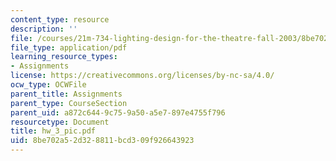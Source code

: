 ```yaml
---
content_type: resource
description: ''
file: /courses/21m-734-lighting-design-for-the-theatre-fall-2003/8be702a52d328811bcd309f926643923_hw_3_pic.pdf
file_type: application/pdf
learning_resource_types:
- Assignments
license: https://creativecommons.org/licenses/by-nc-sa/4.0/
ocw_type: OCWFile
parent_title: Assignments
parent_type: CourseSection
parent_uid: a872c644-9c75-9a50-a5e7-897e4755f796
resourcetype: Document
title: hw_3_pic.pdf
uid: 8be702a5-2d32-8811-bcd3-09f926643923
---
```

